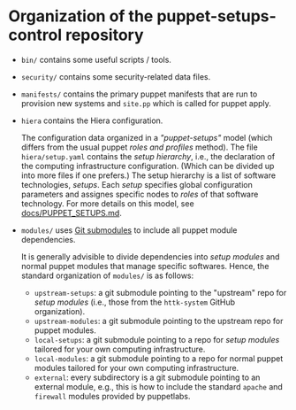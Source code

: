 # Organization of the puppet-setups-control repository

* `bin/` contains some useful scripts / tools.

* `security/` contains some security-related data files.

* `manifests/` contains the primary puppet manifests that are run to provision new systems and `site.pp` which is called for puppet apply.

* `hiera` contains the Hiera configuration.

  The configuration data organized in a *"puppet-setups"* model (which differs from the usual puppet *roles and profiles* method).
  The file `hiera/setup.yaml` contains the *setup hierarchy*, i.e., the declaration of the computing infrastructure configuration.
  (Which can be divided up into more files if one prefers.)
  The setup hierarchy is a list of software technologies, *setups*.
  Each *setup* specifies global configuration parameters and assignes specific nodes to *roles* of that software technology.
  For more details on this model, see [docs/PUPPET_SETUPS.md](docs/PUPPET_SETUPS.md).

* `modules/` uses [Git submodules](https://git-scm.com/book/en/v2/Git-Tools-Submodules) to include all puppet module dependencies.

  It is generally advisible to divide dependencies into *setup modules* and normal puppet modules that manage specific softwares.
  Hence, the standard organization of `modules/` is as follows:

  - `upstream-setups`: a git submodule pointing to the "upstream" repo for *setup modules* (i.e., those from the `httk-system` GitHub organization).
  - `upstream-modules`: a git submodule pointing to the upstream repo for puppet modules.
  - `local-setups`: a git submodule pointing to a repo for *setup modules* tailored for your own computing infrastructure.
  - `local-modules`: a git submodule pointing to a repo for normal puppet modules tailored for your own computing infrastructure.
  - `external`: every subdirectory is a git submodule pointing to an external module, e.g., this is how to include the standard `apache` and `firewall` modules provided by puppetlabs.
